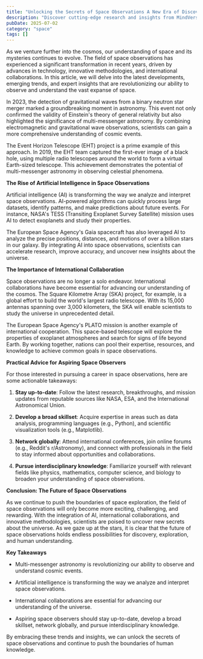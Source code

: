 ```yaml
---
title: "Unlocking the Secrets of Space Observations A New Era of Discovery"
description: "Discover cutting-edge research and insights from MindVerse Daily in the space category"
pubDate: 2025-07-02
category: "space"
tags: []
---
```


As we venture further into the cosmos, our understanding of space and its mysteries continues to evolve. The field of space observations has experienced a significant transformation in recent years, driven by advances in technology, innovative methodologies, and international collaborations. In this article, we will delve into the latest developments, emerging trends, and expert insights that are revolutionizing our ability to observe and understand the vast expanse of space.

In 2023, the detection of gravitational waves from a binary neutron star merger marked a groundbreaking moment in astronomy. This event not only confirmed the validity of Einstein's theory of general relativity but also highlighted the significance of multi-messenger astronomy. By combining electromagnetic and gravitational wave observations, scientists can gain a more comprehensive understanding of cosmic events.

The Event Horizon Telescope (EHT) project is a prime example of this approach. In 2019, the EHT team captured the first-ever image of a black hole, using multiple radio telescopes around the world to form a virtual Earth-sized telescope. This achievement demonstrates the potential of multi-messenger astronomy in observing celestial phenomena.

**The Rise of Artificial Intelligence in Space Observations**

Artificial intelligence (AI) is transforming the way we analyze and interpret space observations. AI-powered algorithms can quickly process large datasets, identify patterns, and make predictions about future events. For instance, NASA's TESS (Transiting Exoplanet Survey Satellite) mission uses AI to detect exoplanets and study their properties.

The European Space Agency's Gaia spacecraft has also leveraged AI to analyze the precise positions, distances, and motions of over a billion stars in our galaxy. By integrating AI into space observations, scientists can accelerate research, improve accuracy, and uncover new insights about the universe.

**The Importance of International Collaboration**

Space observations are no longer a solo endeavor. International collaborations have become essential for advancing our understanding of the cosmos. The Square Kilometre Array (SKA) project, for example, is a global effort to build the world's largest radio telescope. With its 15,000 antennas spanning over 3,000 kilometers, the SKA will enable scientists to study the universe in unprecedented detail.

The European Space Agency's PLATO mission is another example of international cooperation. This space-based telescope will explore the properties of exoplanet atmospheres and search for signs of life beyond Earth. By working together, nations can pool their expertise, resources, and knowledge to achieve common goals in space observations.

**Practical Advice for Aspiring Space Observers**

For those interested in pursuing a career in space observations, here are some actionable takeaways:

1. **Stay up-to-date**: Follow the latest research, breakthroughs, and mission updates from reputable sources like NASA, ESA, and the International Astronomical Union.

2. **Develop a broad skillset**: Acquire expertise in areas such as data analysis, programming languages (e.g., Python), and scientific visualization tools (e.g., Matplotlib).

3. **Network globally**: Attend international conferences, join online forums (e.g., Reddit's r/Astronomy), and connect with professionals in the field to stay informed about opportunities and collaborations.

4. **Pursue interdisciplinary knowledge**: Familiarize yourself with relevant fields like physics, mathematics, computer science, and biology to broaden your understanding of space observations.

**Conclusion: The Future of Space Observations**

As we continue to push the boundaries of space exploration, the field of space observations will only become more exciting, challenging, and rewarding. With the integration of AI, international collaborations, and innovative methodologies, scientists are poised to uncover new secrets about the universe. As we gaze up at the stars, it is clear that the future of space observations holds endless possibilities for discovery, exploration, and human understanding.

**Key Takeaways**

* Multi-messenger astronomy is revolutionizing our ability to observe and understand cosmic events.

* Artificial intelligence is transforming the way we analyze and interpret space observations.

* International collaborations are essential for advancing our understanding of the universe.

* Aspiring space observers should stay up-to-date, develop a broad skillset, network globally, and pursue interdisciplinary knowledge.

By embracing these trends and insights, we can unlock the secrets of space observations and continue to push the boundaries of human knowledge.